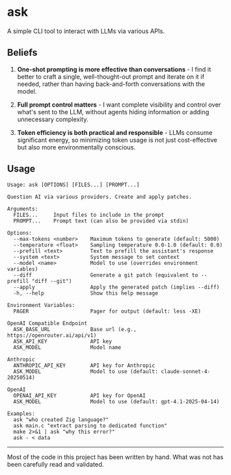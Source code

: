 # ask

A simple CLI tool to interact with LLMs via various APIs.

## Beliefs
1. **One-shot prompting is more effective than conversations** - I find it better to craft a single, well-thought-out prompt and iterate on it if needed, rather than having back-and-forth conversations with the model.

2. **Full prompt control matters** - I want complete visibility and control over what's sent to the LLM, without agents hiding information or adding unnecessary complexity.

3. **Token efficiency is both practical and responsible** - LLMs consume significant energy, so minimizing token usage is not just cost-effective but also more environmentally conscious.

## Usage
```
Usage: ask [OPTIONS] [FILES...] [PROMPT...]

Question AI via various providers. Create and apply patches.

Arguments:
  FILES...     Input files to include in the prompt
  PROMPT...    Prompt text (can also be provided via stdin)

Options:
  --max-tokens <number>    Maximum tokens to generate (default: 5000)
  --temperature <float>    Sampling temperature 0.0-1.0 (default: 0.0)
  --prefill <text>         Text to prefill the assistant's response
  --system <text>          System message to set context
  --model <name>           Model to use (overrides environment variables)
  --diff                   Generate a git patch (equivalent to --prefill "diff --git")
  --apply                  Apply the generated patch (implies --diff)
  -h, --help               Show this help message

Environment Variables:
  PAGER                    Pager for output (default: less -XE)

OpenAI Compatible Endpoint
  ASK_BASE_URL             Base url (e.g., https://openrouter.ai/api/v1)
  ASK_API_KEY              API key
  ASK_MODEL                Model name

Anthropic
  ANTHROPIC_API_KEY        API key for Anthropic
  ASK_MODEL                Model to use (default: claude-sonnet-4-20250514)

OpenAI
  OPENAI_API_KEY           API key for OpenAI
  ASK_MODEL                Model to use (default: gpt-4.1-2025-04-14)

Examples:
  ask "who created Zig language?"
  ask main.c "extract parsing to dedicated function"
  make 2>&1 | ask "why this error?"
  ask - < data
```

---
Most of the code in this project has been written by hand. What was not has been carefully read and validated.
